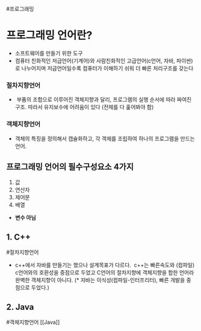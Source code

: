 #프로그래밍
# 프로그래밍 언어란?
- 소프트웨어를 만들기 위한 도구
- 컴퓨터 친화적인 저급언어(기계어)와 사람친화적인 고급언어(c언어, 자바, 파이썬)로 나누어지며 저급언어일수록 컴퓨터가 이해하기 쉬워 더 빠른 처리구조를 갖는다
### 절차지향언어
-  부품의 조합으로 이루어진 객체지향과 달리, 프로그램의 실행 순서에 따라 짜여진 구조. 따라서 유지보수에 어려움이 있다 (전체를 다 훑어봐야 함)

### 객체지향언어
-  객체의 특징을 정의해서 캡슐화하고, 각 객체를 조립하여 하나의 프로그램을 만드는 언어.

## 프로그래밍 언어의 필수구성요소 4가지
1. 값
2. 연산자
3. 제어문
4. 배열
* **변수 아님**

## 1. C++
#절차지향언어 
-  c++에서 자바를 만들기는 했으나 설계목표가 다르다.  c++는 빠른속도와 (컴파일) c언어와의 호환성을 중점으로 두었고 C언어의 절차지향에 객체지향을 합한 언어라 완벽한 객체지향이 아니다. (* 자바는 이식성(컴파일-인터프리터), 빠른 개발을 중점으로 두었다.)

## 2. Java
#객체지향언어 
[[Java]]
